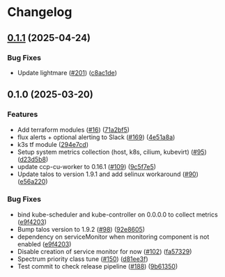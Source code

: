 # Changelog

## [0.1.1](https://github.com/fluencelabs/spectrum/compare/spectrum-v0.1.0...spectrum-v0.1.1) (2025-04-24)


### Bug Fixes

* Update lightmare ([#201](https://github.com/fluencelabs/spectrum/issues/201)) ([c8ac1de](https://github.com/fluencelabs/spectrum/commit/c8ac1de54f7d975ec2bfac733d7c0da60b663ef1))

## 0.1.0 (2025-03-20)


### Features

* Add terraform modules ([#16](https://github.com/fluencelabs/spectrum/issues/16)) ([71a2bf5](https://github.com/fluencelabs/spectrum/commit/71a2bf52ab0f27fb818220e1b79d1759c5ef08ee))
* flux alerts + optional alerting to Slack ([#169](https://github.com/fluencelabs/spectrum/issues/169)) ([4e51a8a](https://github.com/fluencelabs/spectrum/commit/4e51a8a1a496dfefa3e47ff1b0c133bad13c2f35))
* k3s tf module ([294e7cd](https://github.com/fluencelabs/spectrum/commit/294e7cda89d7e23a7ef4cfc0a3c87915ea499773))
* Setup system metrics collection (host, k8s, cilium, kubevirt) ([#95](https://github.com/fluencelabs/spectrum/issues/95)) ([d23d5b8](https://github.com/fluencelabs/spectrum/commit/d23d5b8c6d505462fc54cdb3c5b7ec6f0b226a74))
* update ccp-cu-worker to 0.16.1 ([#109](https://github.com/fluencelabs/spectrum/issues/109)) ([9c5f7e5](https://github.com/fluencelabs/spectrum/commit/9c5f7e525b7aa44c0993f04e72808637e583ef75))
* Update talos to version 1.9.1 and add selinux workaround ([#90](https://github.com/fluencelabs/spectrum/issues/90)) ([e56a220](https://github.com/fluencelabs/spectrum/commit/e56a2202b94384c3b084e4674b70b597eaad422d))


### Bug Fixes

* bind kube-scheduler and kube-controller on 0.0.0.0 to collect metrics ([e9f4203](https://github.com/fluencelabs/spectrum/commit/e9f4203c33c1581c845f076f835f6a291a45540c))
* Bump talos version to 1.9.2 ([#98](https://github.com/fluencelabs/spectrum/issues/98)) ([92e8605](https://github.com/fluencelabs/spectrum/commit/92e86052775b55de00986629f781e09285b9dae2))
* dependency on serviceMonitor when monitoring component is not enabled ([e9f4203](https://github.com/fluencelabs/spectrum/commit/e9f4203c33c1581c845f076f835f6a291a45540c))
* Disable creation of service monitor for now ([#102](https://github.com/fluencelabs/spectrum/issues/102)) ([fa57329](https://github.com/fluencelabs/spectrum/commit/fa5732905470e5af60b888538c0facc44a48968d))
* Spectrum priority class tune ([#150](https://github.com/fluencelabs/spectrum/issues/150)) ([d81ee3f](https://github.com/fluencelabs/spectrum/commit/d81ee3f6a14a8b45fcd5633ff220ce6556de1c5c))
* Test commit to check release pipeline ([#188](https://github.com/fluencelabs/spectrum/issues/188)) ([9b61350](https://github.com/fluencelabs/spectrum/commit/9b613501fa1fb25159ef5658a1a3315cc1e8479f))

